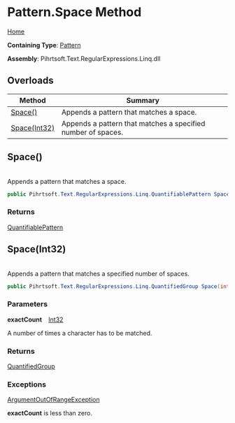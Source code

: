 # Pattern\.Space Method

[Home](../../../../../../README.md)

**Containing Type**: [Pattern](../README.md)

**Assembly**: Pihrtsoft\.Text\.RegularExpressions\.Linq\.dll

## Overloads

| Method | Summary |
| ------ | ------- |
| [Space()](#Pihrtsoft_Text_RegularExpressions_Linq_Pattern_Space) | Appends a pattern that matches a space\. |
| [Space(Int32)](#Pihrtsoft_Text_RegularExpressions_Linq_Pattern_Space_System_Int32_) | Appends a pattern that matches a specified number of spaces\. |

## Space\(\) <a name="Pihrtsoft_Text_RegularExpressions_Linq_Pattern_Space"></a>

\
Appends a pattern that matches a space\.

```csharp
public Pihrtsoft.Text.RegularExpressions.Linq.QuantifiablePattern Space()
```

### Returns

[QuantifiablePattern](../../QuantifiablePattern/README.md)

## Space\(Int32\) <a name="Pihrtsoft_Text_RegularExpressions_Linq_Pattern_Space_System_Int32_"></a>

\
Appends a pattern that matches a specified number of spaces\.

```csharp
public Pihrtsoft.Text.RegularExpressions.Linq.QuantifiedGroup Space(int exactCount)
```

### Parameters

**exactCount** &ensp; [Int32](https://docs.microsoft.com/en-us/dotnet/api/system.int32)

A number of times a character has to be matched\.

### Returns

[QuantifiedGroup](../../QuantifiedGroup/README.md)

### Exceptions

[ArgumentOutOfRangeException](https://docs.microsoft.com/en-us/dotnet/api/system.argumentoutofrangeexception)

**exactCount** is less than zero\.

